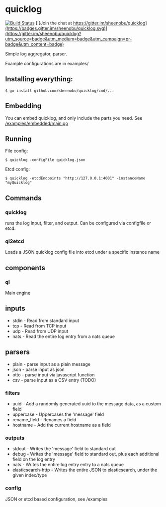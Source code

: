 # quicklog

[![Build Status](https://travis-ci.org/sheenobu/quicklog.svg?branch=master)](https://travis-ci.org/sheenobu/quicklog)
[![Join the chat at https://gitter.im/sheenobu/quicklog](https://badges.gitter.im/sheenobu/quicklog.svg)](https://gitter.im/sheenobu/quicklog?utm_source=badge&utm_medium=badge&utm_campaign=pr-badge&utm_content=badge)

Simple log aggregator, parser.

Example configurations are in examples/

## Installing everything:

	$ go install github.com/sheenobu/quicklog/cmd/...

## Embedding

You can embed quicklog, and only include the parts you need. See [/examples/embedded/main.go](/examples/embedded/main.go)

## Running

File config:

	$ quicklog -configFile quicklog.json

Etcd config:

	$ quicklog -etcdEndpoints "http://127.0.0.1:4001" -instanceName "myQuicklog"

## Commands

### quicklog

runs the log input, filter, and output. Can be configured via configfile or etcd.

### ql2etcd

Loads a JSON quicklog config file into etcd under a specific instance name

## components

### ql

Main engine

## inputs

 * stdin - Read from standard input
 * tcp - Read from TCP input
 * udp - Read from UDP input
 * nats - Read the entire log entry from a nats queue

## parsers

 * plain - parse input as a plain message
 * json - parse input as json
 * otto - parse input via javascript function
 * csv - parse input as a CSV entry (TODO)

### filters

 * uuid - Add a randomly generated uuid to the message data, as a custom field
 * uppercase - Uppercases the 'message' field
 * rename\_field - Renames a field
 * hostname - Add the current hostname as a field

### outputs

 * stdout - Writes the 'message' field to standard out
 * debug - Writes the 'message' field to standard out, plus each additional field on the log entry
 * nats - Writes the entire log entry entry to a nats queue
 * elasticsearch-http - Writes the entire JSON to elasticsearch, under the given index/type

### config

JSON or etcd based configuration, see /examples

